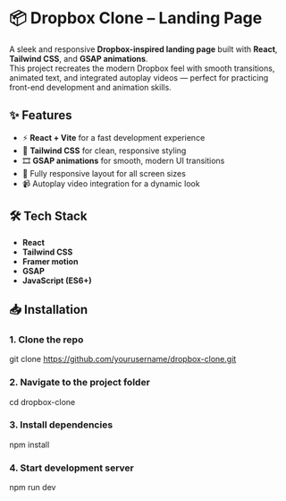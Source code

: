 # 📦 Dropbox Clone – Landing Page  

A sleek and responsive **Dropbox-inspired landing page** built with **React**, **Tailwind CSS**, and **GSAP animations**.  
This project recreates the modern Dropbox feel with smooth transitions, animated text, and integrated autoplay videos — perfect for practicing front-end development and animation skills.  

## ✨ Features  
- ⚡ **React + Vite** for a fast development experience  
- 🎨 **Tailwind CSS** for clean, responsive styling  
- 🎞 **GSAP animations** for smooth, modern UI transitions  
- 📱 Fully responsive layout for all screen sizes  
- 📹 Autoplay video integration for a dynamic look  

## 🛠️ Tech Stack  
- **React**  
- **Tailwind CSS**
- **Framer motion** 
- **GSAP**  
- **JavaScript (ES6+)**  

## 📥 Installation  

### 1. Clone the repo
git clone https://github.com/yourusername/dropbox-clone.git

### 2. Navigate to the project folder
cd dropbox-clone

### 3. Install dependencies
npm install

### 4. Start development server
npm run dev
```bash this is my read me file
